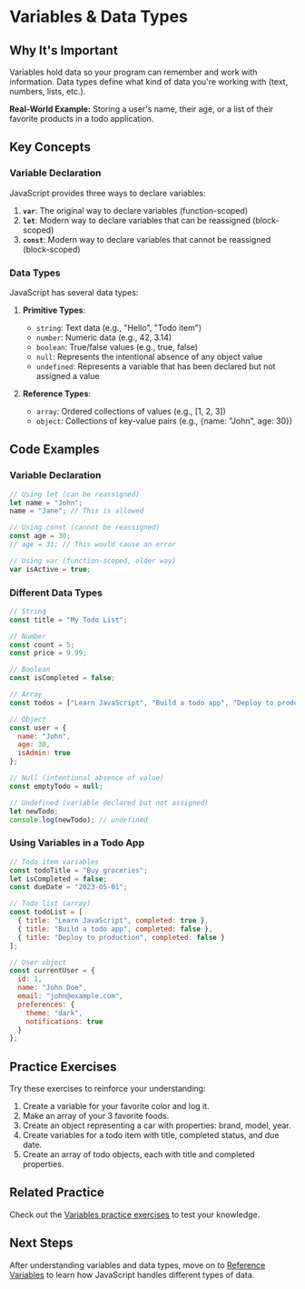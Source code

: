 # Variables & Data Types

## Why It's Important

Variables hold data so your program can remember and work with information. Data types define what kind of data you're working with (text, numbers, lists, etc.).

**Real-World Example:**
Storing a user's name, their age, or a list of their favorite products in a todo application.

## Key Concepts

### Variable Declaration

JavaScript provides three ways to declare variables:

1. **`var`**: The original way to declare variables (function-scoped)
2. **`let`**: Modern way to declare variables that can be reassigned (block-scoped)
3. **`const`**: Modern way to declare variables that cannot be reassigned (block-scoped)

### Data Types

JavaScript has several data types:

1. **Primitive Types**:
   - `string`: Text data (e.g., "Hello", "Todo item")
   - `number`: Numeric data (e.g., 42, 3.14)
   - `boolean`: True/false values (e.g., true, false)
   - `null`: Represents the intentional absence of any object value
   - `undefined`: Represents a variable that has been declared but not assigned a value

2. **Reference Types**:
   - `array`: Ordered collections of values (e.g., [1, 2, 3])
   - `object`: Collections of key-value pairs (e.g., {name: "John", age: 30})

## Code Examples

### Variable Declaration

```javascript
// Using let (can be reassigned)
let name = "John";
name = "Jane"; // This is allowed

// Using const (cannot be reassigned)
const age = 30;
// age = 31; // This would cause an error

// Using var (function-scoped, older way)
var isActive = true;
```

### Different Data Types

```javascript
// String
const title = "My Todo List";

// Number
const count = 5;
const price = 9.99;

// Boolean
const isCompleted = false;

// Array
const todos = ["Learn JavaScript", "Build a todo app", "Deploy to production"];

// Object
const user = {
  name: "John",
  age: 30,
  isAdmin: true
};

// Null (intentional absence of value)
const emptyTodo = null;

// Undefined (variable declared but not assigned)
let newTodo;
console.log(newTodo); // undefined
```

### Using Variables in a Todo App

```javascript
// Todo item variables
const todoTitle = "Buy groceries";
let isCompleted = false;
const dueDate = "2023-05-01";

// Todo list (array)
const todoList = [
  { title: "Learn JavaScript", completed: true },
  { title: "Build a todo app", completed: false },
  { title: "Deploy to production", completed: false }
];

// User object
const currentUser = {
  id: 1,
  name: "John Doe",
  email: "john@example.com",
  preferences: {
    theme: "dark",
    notifications: true
  }
};
```

## Practice Exercises

Try these exercises to reinforce your understanding:

1. Create a variable for your favorite color and log it.
2. Make an array of your 3 favorite foods.
3. Create an object representing a car with properties: brand, model, year.
4. Create variables for a todo item with title, completed status, and due date.
5. Create an array of todo objects, each with title and completed properties.

## Related Practice

Check out the [Variables practice exercises](../../practice/js-fundamentals/variables.md) to test your knowledge.

## Next Steps

After understanding variables and data types, move on to [Reference Variables](./reference-variables.md) to learn how JavaScript handles different types of data. 